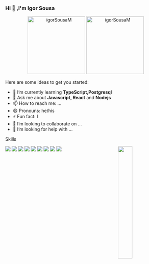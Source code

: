 ### Hi 👋 ,I'm Igor Sousa

<div align="center">
  <img height="180em" src="https://github-readme-stats.vercel.app/api/top-langs?username=igorSousaM&show_icons=true&theme=dark&locale=en&layout=compact" alt="igorSousaM" />
  <img height="180em" src="https://github-readme-stats.vercel.app/api?username=igorSousaM&show_icons=true&theme=dark&locale=en" alt="igorSousaM" />
</div>

Here are some ideas to get you started:

- 🌱 I’m currently learning **TypeScript,Postgresql**
- 💬 Ask me about **Javascript, React** and **Nodejs**
- 📫 How to reach me: ...
- 😄 Pronouns: he/his
- ⚡ Fun fact: I
- 👯 I’m looking to collaborate on ...
- 🤔 I’m looking for help with ...

Skills

<img src="https://img.shields.io/badge/HTML5-050505?style=for-the-badge&logo=html5&logoColor=white" /> 
<img src="https://img.shields.io/badge/CSS3-050505?style=for-the-badge&logo=css3&logoColor=white" /> 
<img src="https://img.shields.io/badge/JavaScript-050505?style=for-the-badge&logo=javascript&logoColor=FFFFFF" />
<img src="https://img.shields.io/badge/Node.js-050505?style=for-the-badge&logo=nodedotjs&logoColor=white"/> <img src="https://img.shields.io/badge/npm-050505?style=for-the-badge&logo=npm&logoColor=white" /> 
<img src="https://img.shields.io/badge/Express.js-050505?style=for-the-badge&logo=express&logoColor=white" />
<img src="https://img.shields.io/badge/React-050505?style=for-the-badge&logo=react&logoColor=FFFFFF"/> 
<img src="https://img.shields.io/badge/styled--components-050505?style=for-the-badge&logo=styled-components&logoColor=white" /> 
<img src="https://img.shields.io/badge/MongoDB-050505?style=for-the-badge&logo=mongodb&logoColor=white" />
<img align="right" width="30%" src="https://github-readme-stats.vercel.app/api/top-langs/?username=d3vNano&langs_count=3&title_color=FFF&icon_color=FFF&text_color=9f9f9f&border_color=000000&bg_color=050505"/>

